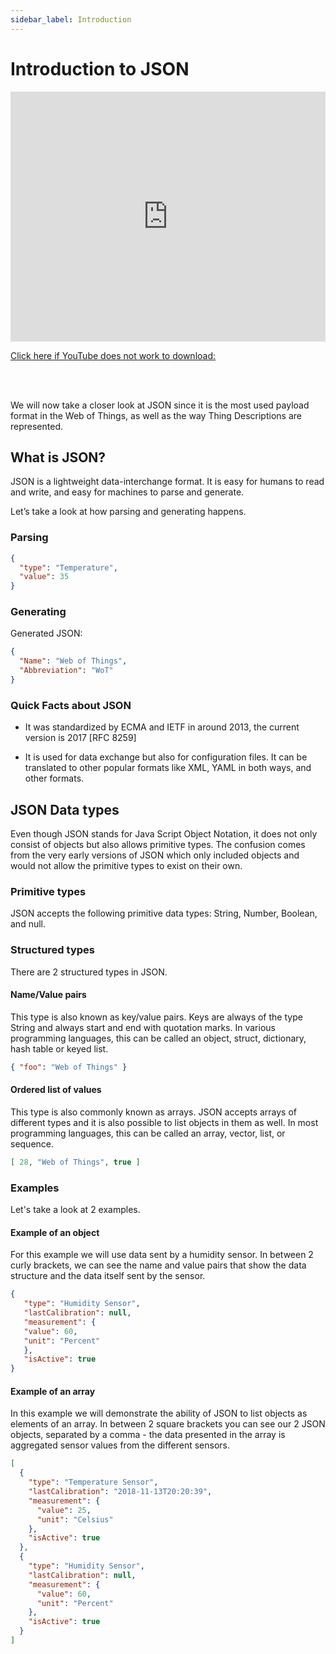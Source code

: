 ```yaml
---
sidebar_label: Introduction
---
```


# Introduction to JSON

<iframe width="100%" height="400" src="https://www.youtube.com/embed/E-jQTQCIZqY?si=l-3OmHhsp6LFQ-iL" title="YouTube video player" frameborder="0" allow="accelerometer; autoplay; clipboard-write; encrypted-media; gyroscope; picture-in-picture; web-share" referrerpolicy="strict-origin-when-cross-origin" allowfullscreen></iframe>

<a href = "https://github.com/w3c/wot-cg/blob/main/Tutorials/whatiswot/3-JSON/3-JSON.mp4">Click here if YouTube does not work to download:</a>  

<br />
<br />


We will now take a closer look at JSON since it is the most used payload format in the Web of Things, as well as the way Thing Descriptions are represented.

## What is JSON?

JSON is a lightweight data-interchange format.
It is easy for humans to read and write, and easy for machines to parse and generate.

Let’s take a look at how parsing and generating happens.

### Parsing

```json
{
  "type": "Temperature",
  "value": 35
}

```

### Generating



Generated JSON:

```json
{
  "Name": "Web of Things",
  "Abbreviation": "WoT"
}
```

### Quick Facts about JSON

- It was standardized by ECMA and IETF in around 2013, the current version is 2017 [RFC 8259]

- It is used for data exchange but also for configuration files. It can be translated to other popular formats like XML, YAML in both ways, and other formats.

## JSON Data types

Even though JSON stands for Java Script Object Notation, it does not only consist of objects but also allows primitive types. The confusion comes from the very early versions of JSON which only included objects and would not allow the primitive types to exist on their own.

### Primitive types

JSON accepts the following primitive data types: String, Number, Boolean, and null. 

### Structured types

There are 2 structured types in JSON.

#### Name/Value pairs

This type is also known as key/value pairs. Keys are always of the type String and always start and end with quotation marks. In various programming languages, this can be called an object, struct, dictionary, hash table or keyed list.

```json
{ "foo": "Web of Things" }
```

#### Ordered list of values

This type is also commonly known as arrays. JSON accepts arrays of different types and it is also possible to list objects in them as well. In most programming languages, this can be called an array, vector, list, or sequence.

```json
[ 28, "Web of Things", true ]
```

### Examples

Let's take a look at 2 examples.

#### Example of an object

 For this example we will use data sent by a humidity sensor. In between 2 curly brackets, we can see the name and value pairs that show the data structure and the data itself sent by the sensor.

 ```json
{ 
    "type": "Humidity Sensor", 
    "lastCalibration": null,
    "measurement": { 
    "value": 60, 
    "unit": "Percent"
    }, 
    "isActive": true 
}
```

#### Example of an array

In this example we will demonstrate the ability of JSON to list objects as elements of an array. In between 2 square brackets you can see our 2 JSON objects, separated by a comma - the data presented in the array is aggregated sensor values from the different sensors.

```json
[
  {
    "type": "Temperature Sensor",
    "lastCalibration": "2018-11-13T20:20:39",
    "measurement": {
      "value": 25,
      "unit": "Celsius"
    },
    "isActive": true
  },
  {
    "type": "Humidity Sensor",
    "lastCalibration": null,
    "measurement": {
      "value": 60,
      "unit": "Percent"
    },
    "isActive": true
  }
]

```
